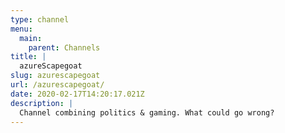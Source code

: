 ```yaml
---
type: channel
menu:
  main:
    parent: Channels
title: |
  azureScapegoat
slug: azurescapegoat
url: /azurescapegoat/
date: 2020-02-17T14:20:17.021Z
description: |
  Channel combining politics & gaming. What could go wrong?
---
```

